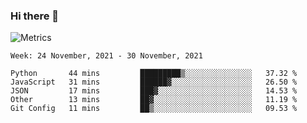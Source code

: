 ### Hi there 👋

![Metrics](https://github.com/radoapx/radoapx/blob/main/github-metrics.svg)

<!--START_SECTION:waka-->
```text
Week: 24 November, 2021 - 30 November, 2021

Python       44 mins         █████████▒░░░░░░░░░░░░░░░   37.32 % 
JavaScript   31 mins         ██████▓░░░░░░░░░░░░░░░░░░   26.50 % 
JSON         17 mins         ███▓░░░░░░░░░░░░░░░░░░░░░   14.53 % 
Other        13 mins         ██▓░░░░░░░░░░░░░░░░░░░░░░   11.19 % 
Git Config   11 mins         ██▒░░░░░░░░░░░░░░░░░░░░░░   09.53 % 
```
<!--END_SECTION:waka-->

<!--
**radoapx/radoapx** is a ✨ _special_ ✨ repository because its `README.md` (this file) appears on your GitHub profile.

Here are some ideas to get you started:

- 🔭 I’m currently working on ...
- 🌱 I’m currently learning ...
- 👯 I’m looking to collaborate on ...
- 🤔 I’m looking for help with ...
- 💬 Ask me about ...
- 📫 How to reach me: ...
- 😄 Pronouns: ...
- ⚡ Fun fact: ...
-->
